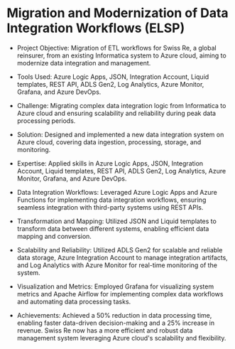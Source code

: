 # Migration and Modernization of Data Integration Workflows (ELSP)

- Project Objective: Migration of ETL workflows for Swiss Re, a global reinsurer, from an existing Informatica system to Azure cloud, aiming to modernize data integration and management.

- Tools Used: Azure Logic Apps, JSON, Integration Account, Liquid templates, REST API, ADLS Gen2, Log Analytics, Azure Monitor, Grafana, and Azure DevOps.

- Challenge: Migrating complex data integration logic from Informatica to Azure cloud and ensuring scalability and reliability during peak data processing periods.

- Solution: Designed and implemented a new data integration system on Azure cloud, covering data ingestion, processing, storage, and monitoring.

- Expertise: Applied skills in Azure Logic Apps, JSON, Integration Account, Liquid templates, REST API, ADLS Gen2, Log Analytics, Azure Monitor, Grafana, and Azure DevOps.

- Data Integration Workflows: Leveraged Azure Logic Apps and Azure Functions for implementing data integration workflows, ensuring seamless integration with third-party systems using REST APIs.

- Transformation and Mapping: Utilized JSON and Liquid templates to transform data between different systems, enabling efficient data mapping and conversion.

- Scalability and Reliability: Utilized ADLS Gen2 for scalable and reliable data storage, Azure Integration Account to manage integration artifacts, and Log Analytics with Azure Monitor for real-time monitoring of the system.

- Visualization and Metrics: Employed Grafana for visualizing system metrics and Apache Airflow for implementing complex data workflows and automating data processing tasks.

- Achievements: Achieved a 50% reduction in data processing time, enabling faster data-driven decision-making and a 25% increase in revenue. Swiss Re now has a more efficient and robust data management system leveraging Azure cloud's scalability and flexibility.
